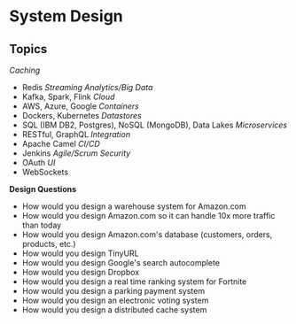 # System Design

**Topics**
---
*Caching*  
- Redis
*Streaming Analytics/Big Data*  
- Kafka, Spark, Flink
*Cloud*  
- AWS, Azure, Google
*Containers*  
- Dockers, Kubernetes
*Datastores*  
- SQL (IBM DB2, Postgres), NoSQL (MongoDB), Data Lakes
*Microservices*  
- RESTful, GraphQL
*Integration*  
- Apache Camel
*CI/CD*  
- Jenkins
*Agile/Scrum*
*Security*  
- OAuth
*UI*  
- WebSockets

**Design Questions**
- How would you design a warehouse system for Amazon.com
- How would you design Amazon.com so it can handle 10x more traffic than today
- How would you design Amazon.com's database (customers, orders, products, etc.)
- How would you design TinyURL
- How would you design Google's search autocomplete
- How would you design Dropbox
- How would you design a real time ranking system for Fortnite
- How would you design a parking payment system
- How would you design an electronic voting system
- How would you design a distributed cache system